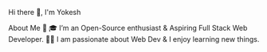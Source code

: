 Hi there 👋, I'm Yokesh

About Me 🚀
🎓 I’m an Open-Source enthusiast & Aspiring Full Stack Web Developer.
👨‍💻 I am passionate about Web Dev & I enjoy learning new things.


<!--
**yokesh-ks/yokesh-ks** is a ✨ _special_ ✨ repository because its `README.md` (this file) appears on your GitHub profile.

Here are some ideas to get you started:

- 🔭 I’m currently working on ...
- 🌱 I’m currently learning ...
- 👯 I’m looking to collaborate on ...
- 🤔 I’m looking for help with ...
- 💬 Ask me about ...
- 📫 How to reach me: ...
- 😄 Pronouns: ...
- ⚡ Fun fact: ...
-->

